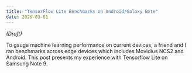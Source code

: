 ```yaml
---
title: "TensorFlow Lite Benchmarks on Android/Galaxy Note"
date: 2020-03-01
---
```


*(Draft)*

To gauge machine learning performance on current devices, a friend and I ran benchmarks across edge devices which includes Movidius NCS2 and Android.
This post presents my experience with Tensorflow Lite on Samsung Note 9.



